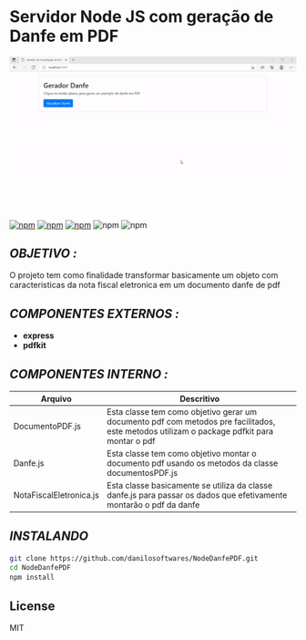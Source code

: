 # Servidor Node JS com geração de Danfe em PDF

![](demonstracao.gif)

[![npm](https://img.shields.io/node/v/v.svg?style=flat-square)](https://www.npmjs.com/package/n) [![npm](https://img.shields.io/npm/v/n.svg?style=flat-square)](https://www.npmjs.com/package/n) [![npm](https://img.shields.io/npm/l/n.svg?style=flat-square)](https://www.npmjs.com/package/n) ![npm](https://img.shields.io/badge/express-4.17.1-green?style=flat-square) ![npm](https://img.shields.io/badge/pdfkit-0.11.0-red?style=flat-square)

## *OBJETIVO :*
O projeto tem como finalidade transformar basicamente um objeto com caracteristicas da nota fiscal eletronica em um documento danfe de pdf

## *COMPONENTES EXTERNOS :*
+ **express**
+ **pdfkit**
## *COMPONENTES INTERNO :*

| Arquivo | Descritivo |
| ------ | ------ |
| DocumentoPDF.js |Esta classe tem como objetivo gerar um documento pdf com metodos pre facilitados, este metodos utilizam o package pdfkit para montar o pdf |
| Danfe.js | Esta classe tem como objetivo montar o documento pdf usando os metodos da classe documentosPDF.js |
| NotaFiscalEletronica.js | Esta classe basicamente se utiliza da classe danfe.js para passar os dados que efetivamente montarão o pdf da danfe |

## *INSTALANDO*

```sh
git clone https://github.com/danilosoftwares/NodeDanfePDF.git
cd NodeDanfePDF
npm install
```

## License

MIT

